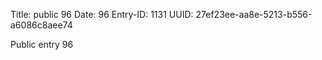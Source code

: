 Title: public 96
Date: 96
Entry-ID: 1131
UUID: 27ef23ee-aa8e-5213-b556-a6086c8aee74

Public entry 96
